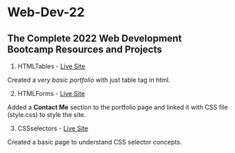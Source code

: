 # Web-Dev-22

## The Complete 2022 Web Development Bootcamp Resources and Projects

1. HTMLTables - [Live Site](https://alaka03aj.github.io/Web-Dev-22/HTMLTables/)

Created a *very basic portfolio* with just table tag in html.

2. HTMLForms - [Live Site](https://alaka03aj.github.io/Web-Dev-22/HTMLForms/)

Added a **Contact Me** section to the portfolio page and linked it with CSS file (style.css) to style the site.

3. CSSselectors - [Live Site](https://alaka03aj.github.io/Web-Dev-22/CSSselectors/)

Created a basic page to understand CSS selector concepts.

